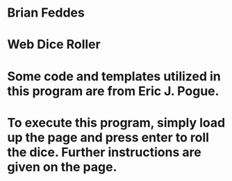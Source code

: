 # Brian Feddes
# Web Dice Roller 
# Some code and templates utilized in this program are from Eric J. Pogue.
# To execute this program, simply load up the page and press enter to roll the dice. Further instructions are given on the page.

